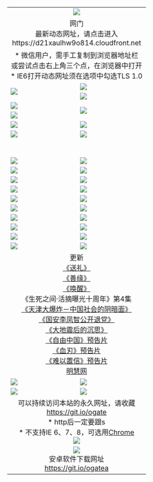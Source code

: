 ﻿<table>
  <tr></tr>
  <tr><td colspan=2 align=center><img src="https://cloud.githubusercontent.com/assets/11880933/13434984/f430fae2-e012-11e5-814f-c2df1e82b247.jpg" /></td></tr>
  <tr><td colspan=2 align=center>网门<br>最新动态网址，请点击进入
<br>https://d21xaulhw9o814.cloudfront.net
    </td>
  </tr>
  <tr>
    <td colspan=2 align=center>* 微信用户，需手工复制到浏览器地址栏<br>或尝试点击右上角三个点，在浏览器中打开
    <br>* IE6打开动态网址须在选项中勾选TLS 1.0</td>
  </tr>
  <tr>
    <td rowspan=2><a href="https://d21xaulhw9o814.cloudfront.net/ogUP.aspx?name=11DKC.mp4&list=11DKC" target="_blank"><img src="https://d21xaulhw9o814.cloudfront.net/Up/11DKC1.jpg" /></a></td> 
    <td><div><a href="https://d21xaulhw9o814.cloudfront.net/ogUP.aspx?name=LRWS.mp4&list=LRWS" target="_blank"><img src="https://d21xaulhw9o814.cloudfront.net/Up/LRWS.jpg" /></a></td>
   </tr>
  <tr>
    <td><a href="https://d21xaulhw9o814.cloudfront.net/ogNiceVedio.aspx" target="_blank"><img src="https://d21xaulhw9o814.cloudfront.net/Up/11TGKDY.jpg" /></a></td>
  </tr>
  <tr>
    <td><a href="https://d21xaulhw9o814.cloudfront.net/ogUP.aspx?name=JQR.mp4&count=2" target="_blank"><img src="https://d21xaulhw9o814.cloudfront.net/Up/JQR.jpg" /></a></td>   
    <td rowspan=2><a href="https://d21xaulhw9o814.cloudfront.net/ogUP.aspx?name=JP.mp4&count=9" target="_blank"><img src="https://d21xaulhw9o814.cloudfront.net/Up/JP.jpg" /></td>
  </tr>
  <tr>
    <td><a href="https://d21xaulhw9o814.cloudfront.net/ogUP.aspx?name=WH.mp4" target="_blank"><img src="https://d21xaulhw9o814.cloudfront.net/Up/WH.jpg" /></a></td>
  </tr>
  <tr>
    <td><a href="https://d21xaulhw9o814.cloudfront.net/ogUP.aspx?name=SSZJ.mp4&list=SSZJ" target="_blank"><img src="https://d21xaulhw9o814.cloudfront.net/Up/SSZJ.jpg" /></a></td>
    <td><a href="https://d21xaulhw9o814.cloudfront.net/ogUP.aspx?name=1XQK.mp4&count=13" target="_blank"><img src="https://d21xaulhw9o814.cloudfront.net/Up/1XQK.jpg" /></a</td>
  </tr>
  <tr>
    <td><a href="https://d21xaulhw9o814.cloudfront.net/ogUP.aspx?name=ZY.mp4&count=2015|16" target="_blank"><img src="https://d21xaulhw9o814.cloudfront.net/Up/ZY.jpg" /></a</td>
    <td><a href="https://d21xaulhw9o814.cloudfront.net/ogUP.aspx?name=XTFY.mp4&count=B|2,A|24" target="_blank"><img src="https://d21xaulhw9o814.cloudfront.net/Up/XTFY.jpg" /></a></td>
  </tr>
  <tr height="40">
  </tr>
  <tr>
    <td><a href="https://d21xaulhw9o814.cloudfront.net/ogUP.aspx?name=4SQQ.mp4&list=4SQQ" target="_blank"><img src="https://d21xaulhw9o814.cloudfront.net/Up/4SQQ0.jpg"/></a></td>
    <td><a href="https://d21xaulhw9o814.cloudfront.net/ogUP.aspx?name=4SHQ.mp4&list=4SHQ" target="_blank"><img src="https://d21xaulhw9o814.cloudfront.net/Up/4SHQ0.jpg"/></a></td>
  </tr>
  <tr>
    <td><a href="https://d21xaulhw9o814.cloudfront.net/ogUP.aspx?name=4SZG.mp4&list=4SZG" target="_blank"><img src="https://d21xaulhw9o814.cloudfront.net/Up/4SZG0.jpg"/></a></td>
    <td><a href="https://d21xaulhw9o814.cloudfront.net/ogUP.aspx?name=4SDJ.mp4&list=4SDJ" target="_blank"><img src="https://d21xaulhw9o814.cloudfront.net/Up/4SDJ0.jpg"/></a></td>
  </tr>
  <tr>
    <td><a href="https://d21xaulhw9o814.cloudfront.net/ogUP.aspx?name=4SGX.mp4&list=4SGX" target="_blank"><img src="https://d21xaulhw9o814.cloudfront.net/Up/4SGX0.jpg"/></a></td>
    <td><a href="https://d21xaulhw9o814.cloudfront.net/ogUP.aspx?name=4SHD.mp4&list=4SHD" target="_blank"><img src="https://d21xaulhw9o814.cloudfront.net/Up/4SHD0.jpg"/></a></td>
  </tr>
  <tr>
    <td><a href="https://d21xaulhw9o814.cloudfront.net/ogUP.aspx?name=4CTX.mp4&list=4CTX" target="_blank"><img src="https://d21xaulhw9o814.cloudfront.net/Up/4CTX0.jpg"/></a></td>
    <td><a href="https://d21xaulhw9o814.cloudfront.net/ogUP.aspx?name=4CWZ.mp4&list=4CWZ" target="_blank"><img src="https://d21xaulhw9o814.cloudfront.net/Up/4CWZ0.jpg"/></a></td>
  </tr>
  <tr>
    <td><a href="https://d21xaulhw9o814.cloudfront.net/onUP.aspx?name=https://d25hxnyejux8es.cloudfront.net/" target="_blank"><img src="https://d21xaulhw9o814.cloudfront.net/Up/0DTW.jpg"/></a></td>
    <td><a href="https://d21xaulhw9o814.cloudfront.net/onUP.aspx?name=https://d240ns8up8earz.cloudfront.net/acenter/" target="_blank"><img src="https://d21xaulhw9o814.cloudfront.net/Up/0TDW.jpg" /></a></td>
  </tr>
  <tr>
    <td><a href="https://d21xaulhw9o814.cloudfront.net/onUP.aspx?name=https://d4508d6vomz2p.cloudfront.net/gb/nsc413.htm" target="_blank"><img src="https://d21xaulhw9o814.cloudfront.net/Up/0DJY.jpg" /></a></td>
    <td><a href="https://d21xaulhw9o814.cloudfront.net/onUP.aspx?name=https://d3bxwq7vzudb5l.cloudfront.net/xtr/gb/prog204.html" target="_blank"><img src="https://d21xaulhw9o814.cloudfront.net/Up/0XTR.jpg" /></a></td>
  </tr>
  <tr>
    <td><a href="https://d21xaulhw9o814.cloudfront.net/onUP.aspx?name=https://d3aj00iefsmfgc.cloudfront.net/" target="_blank"><img src="https://d21xaulhw9o814.cloudfront.net/Up/0MHW.jpg" /></a></td>
    <td><a href="https://d21xaulhw9o814.cloudfront.net/onUP.aspx?name=https://d1sbg9daat0zu5.cloudfront.net/" target="_blank"><img src="https://d21xaulhw9o814.cloudfront.net/Up/0ZJW.jpg" /></a></td>
  </tr>
  <tr>
    <td><a href="https://d21xaulhw9o814.cloudfront.net/ogUP.aspx?name=0FG.zip" target="_blank"><img src="https://d21xaulhw9o814.cloudfront.net/Up/0FG.jpg" /></a></td>
    <td><a href="https://d21xaulhw9o814.cloudfront.net/ogUP.aspx?name=0FGA.apk" target="_blank"><img src="https://d21xaulhw9o814.cloudfront.net/Up/0FGA.jpg" /></a></td>
  </tr>
  <tr>
    <td><a href="https://d21xaulhw9o814.cloudfront.net/ogUP.aspx?name=0U.zip" target="_blank"><img src="https://d21xaulhw9o814.cloudfront.net/Up/0U.jpg" /></a></td>
    <td><a href="https://d21xaulhw9o814.cloudfront.net/ogUP.aspx?name=0UA.apk" target="_blank"><img src="https://d21xaulhw9o814.cloudfront.net/Up/0UA.jpg" /></a></td>
  </tr>
  <tr>
    <td><a href="https://d21xaulhw9o814.cloudfront.net/ogUP.aspx?name=0iPPOTV.zip" target="_blank"><img src="https://d21xaulhw9o814.cloudfront.net/Up/0iPPOTV.jpg" /></a></td>
    <td><a href="https://d21xaulhw9o814.cloudfront.net/ogUP.aspx?name=0iNTD.apk" target="_blank"><img src="https://d21xaulhw9o814.cloudfront.net/Up/0iNTD.jpg" /></a></td>
  </tr>
  <tr>
    <td colspan=2 align=center>更新<br>
      <a href="https://d21xaulhw9o814.cloudfront.net/ogUP.aspx?name=4ESL.mp4" target="_blank">《送礼》</a><br>
      <a href="https://d21xaulhw9o814.cloudfront.net/ogUP.aspx?name=4ESY.mp4" target="_blank">《善缘》</a><br>
      <a href="https://d21xaulhw9o814.cloudfront.net/ogUP.aspx?name=4EHX.mp4" target="_blank">《唤醒》</a><br>
      《生死之间·活摘曝光十周年》第4集</a><br>
      <a href="https://d21xaulhw9o814.cloudfront.net/ogUP.aspx?name=4TJDBZ.mp4" target="_blank">《天津大爆炸－中国社会的阴暗面》</a><br>
      <a href="https://d21xaulhw9o814.cloudfront.net/ogUP.aspx?name=4LFZ.mp4" target="_blank">《国安李凤智公开退党》</a><br>
      <a href="https://d21xaulhw9o814.cloudfront.net/ogUP.aspx?name=4DDZHDCS.mp4" target="_blank">《大地震后的沉思》</a><br>
      <a href="https://d21xaulhw9o814.cloudfront.net/ogUP.aspx?name=11ZYZG0.mp4" target="_blank">《自由中国》预告片</a><br>
      <a href="https://d21xaulhw9o814.cloudfront.net/ogUP.aspx?name=11XR.mp4" target="_blank">《血刃》预告片</a><br>
      <a href="https://d21xaulhw9o814.cloudfront.net/ogUP.aspx?name=11NYZX.mp4&count=2" target="_blank">《难以置信》预告片</a><br>
      <a href="https://d21xaulhw9o814.cloudfront.net/onUP.aspx?name=https://www.minghui.org/" target="_blank">明慧网</a></td>
    </td>
  </tr>
  <tr>
    <td><a href="https://d21xaulhw9o814.cloudfront.net/ogNice.aspx" target="_blank"><img src="https://cloud.githubusercontent.com/assets/11880933/13720378/f84bb392-e841-11e5-8739-815049dd6ff8.jpg" /></a></td>
    <td><a href="https://d21xaulhw9o814.cloudfront.net/onCO.aspx?ob=600事物&op=增删改&args=WH1~%23类型6新闻%7c%23类型6评论&mode=" target="_blank"><img src="https://cloud.githubusercontent.com/assets/11880933/13720380/04d76a16-e842-11e5-8833-e627daa88802.jpg" /></a></td> 
  </tr>
  <tr>
    <td><a href="https://d21xaulhw9o814.cloudfront.net/ogDY.aspx" target="_blank"><img src="https://cloud.githubusercontent.com/assets/11880933/13720384/11817090-e842-11e5-9571-7dc2f1af9f42.jpg" /></a></td>
    <td><a href="https://d21xaulhw9o814.cloudfront.net/ogST.aspx" target="_blank"><img src="https://cloud.githubusercontent.com/assets/11880933/13720385/1467ea3c-e842-11e5-86df-c96c9a556aaf.jpg" /></a></td> 
  </tr>
  <!--tr>
    <td colspan=2 align=center>
      <微信可扫描以下临时二维码<br/>https://bit.ly/1mBQHW8<br/><a href="https://d21xaulhw9o814.cloudfront.net/Up/0WMGDL3.png" target="_blank"><img src="https://d21xaulhw9o814.cloudfront.net/Up/0WMGD3.png"/></a>
  </tr-->
  <tr>
    <td colspan=2 align=center>可以持续访问本站的永久网址，请收藏<br/><a href="https://git.io/ogate" target="_blank">https://git.io/ogate</a><br/>* http后一定要跟s<br/>* 不支持IE 6、7、8，可选用<a href="http://www.odisk.org/Upload/0ChromePortable.zip">Chrome</a><br/><a href="https://d21xaulhw9o814.cloudfront.net/Up/0WMGDL2.png" target="_blank"><img src="https://d21xaulhw9o814.cloudfront.net/Up/0WMGD2.png"/></a></td>
  </tr>
  <tr>
    <td colspan=2 align=center><a href="https://d21xaulhw9o814.cloudfront.net/ogUP.aspx?name=0oGate.apk" target="_blank"><img src="https://cloud.githubusercontent.com/assets/11880933/13720399/75e143ee-e842-11e5-9f0a-1421f423c80f.jpg" /></a><br>安卓软件下载网址<br><a href="https://git.io/ogatea">https://git.io/ogatea</a></td>
  </tr>
  <!--tr>
    <td colspan=2 align=center>可能失效的动态网址
    </td>
  </tr-->
</table>
